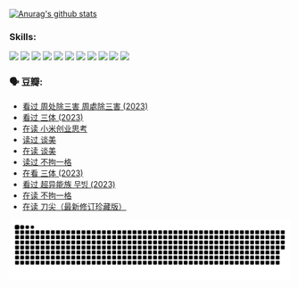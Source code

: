 
[![Anurag's github stats](https://github-readme-stats.vercel.app/api?username=w940853815)](https://github.com/anuraghazra/github-readme-stats)

### Skills:

<code><img height="32" src="https://cdn.jsdelivr.net/npm/simple-icons@v5/icons/python.svg"></code>
<code><img height="32" src="https://cdn.jsdelivr.net/npm/simple-icons@v5/icons/javascript.svg"></code>
<code><img height="32" src="https://cdn.jsdelivr.net/npm/simple-icons@v5/icons/django.svg"></code>
<code><img height="32" src="https://cdn.jsdelivr.net/npm/simple-icons@v5/icons/flask.svg"></code>
<code><img height="32" src="https://cdn.jsdelivr.net/npm/simple-icons@v5/icons/vuetify.svg"></code>
<code><img height="32" src="https://cdn.jsdelivr.net/npm/simple-icons@v5/icons/git.svg"></code>
<code><img height="32" src="https://cdn.jsdelivr.net/npm/simple-icons@v5/icons/docker.svg"></code>
<code><img height="32" src="https://cdn.jsdelivr.net/npm/simple-icons@v5/icons/postgresql.svg"></code>
<code><img height="32" src="https://cdn.jsdelivr.net/npm/simple-icons@v5/icons/elasticsearch.svg"></code>
<code><img height="32" src="https://cdn.jsdelivr.net/npm/simple-icons@v5/icons/macos.svg"></code>
<code><img height="32" src="https://cdn.jsdelivr.net/npm/simple-icons@v5/icons/linux.svg"></code>

### 🗣 豆瓣:

<!-- DOUBAN-ACTIVITIES:START -->
- [看过 周处除三害 周處除三害‎ (2023)](https://www.douban.com/people/136069238/status/4575646701/?_i=13024962)
- [看过 三体‎ (2023)](https://www.douban.com/people/136069238/status/4574263039/?_i=13024962)
- [在读 小米创业思考](https://www.douban.com/people/136069238/status/4572047905/?_i=13024962)
- [读过 谈美](https://www.douban.com/people/136069238/status/4572047629/?_i=13024962)
- [在读 谈美](https://www.douban.com/people/136069238/status/4560861771/?_i=13024962)
- [读过 不拘一格](https://www.douban.com/people/136069238/status/4560861445/?_i=13024963)
- [在看 三体‎ (2023)](https://www.douban.com/people/136069238/status/4558185093/?_i=13024963)
- [看过 超异能族 무빙‎ (2023)](https://www.douban.com/people/136069238/status/4556824186/?_i=13024963)
- [在读 不拘一格](https://www.douban.com/people/136069238/status/4541712161/?_i=13024963)
- [在读 刀尖（最新修订珍藏版）](https://www.douban.com/people/136069238/status/4541711339/?_i=13024963)
<!-- DOUBAN-ACTIVITIES:END -->


![Snake animation](https://raw.githubusercontent.com/w940853815/w940853815/output/github-contribution-grid-snake.svg)

<!--
**w940853815/w940853815** is a ✨ _special_ ✨ repository because its `README.md` (this file) appears on your GitHub profile.

Here are some ideas to get you started:

- 🔭 I’m currently working on ...
- 🌱 I’m currently learning ...
- 👯 I’m looking to collaborate on ...
- 🤔 I’m looking for help with ...
- 💬 Ask me about ...
- 📫 How to reach me: ...
- 😄 Pronouns: ...
- ⚡ Fun fact: ...
-->
